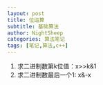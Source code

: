 ```yaml
---
layout: post
title: 位运算
subtitle: 基础算法
author: NightSheep
categories: 算法笔记
tags: [笔记,算法,c++]
---
```


1. 求二进制数第k位值：x>>k&1
2. 求二进制数最后一个1: x&-x